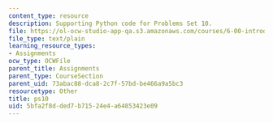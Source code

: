 ```yaml
---
content_type: resource
description: Supporting Python code for Problems Set 10.
file: https://ol-ocw-studio-app-qa.s3.amazonaws.com/courses/6-00-introduction-to-computer-science-and-programming-fall-2008/5bfa2f8dded7b71524e4a64853423e09_ps10.py
file_type: text/plain
learning_resource_types:
- Assignments
ocw_type: OCWFile
parent_title: Assignments
parent_type: CourseSection
parent_uid: 73abac88-dca8-2c7f-57bd-be466a9a5bc3
resourcetype: Other
title: ps10
uid: 5bfa2f8d-ded7-b715-24e4-a64853423e09
---
```

